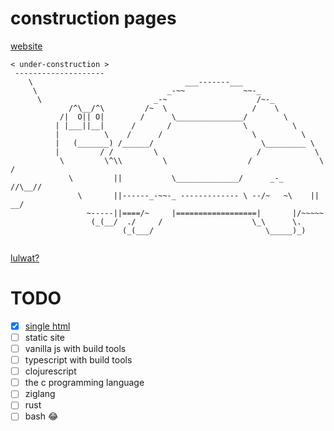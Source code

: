 # construction pages
[website](https://slugbyte.github.io/under-construction/)
```
< under-construction >
 --------------------
    \                                  ___-------___
     \                             _-~~             ~~-_
      \                         _-~                    /~-_
             /^\__/^\         /~  \                   /    \
           /|  O|| O|        /      \_______________/        \
          | |___||__|      /       /                \          \
          |          \    /      /                    \          \
          |   (_______) /______/                        \_________ \
          |         / /         \                      /            \
           \         \^\\         \                  /               \     /
             \         ||           \______________/      _-_       //\__//
               \       ||------_-~~-_ ------------- \ --/~   ~\    || __/
                 ~-----||====/~     |==================|       |/~~~~~
                  (_(__/  ./     /                    \_\      \.
                         (_(___/                         \_____)_)


```
[lulwat?](https://twitter.com/MelkeyDev/status/1631335803938037761?s=20)

# TODO
- [x] [single html](./00_construction_html)
- [ ] static site
- [ ] vanilla js with build tools
- [ ] typescript with build tools
- [ ] clojurescript 
- [ ] the c programming language
- [ ] ziglang
- [ ] rust
- [ ] bash 😂
